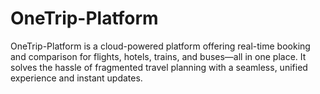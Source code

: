 # OneTrip-Platform
OneTrip-Platform is a cloud-powered platform offering real-time booking and comparison for flights, hotels, trains, and buses—all in one place. It solves the hassle of fragmented travel planning with a seamless, unified experience and instant updates.
